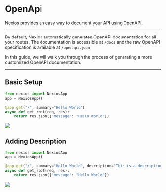 # OpenApi

Nexios provides an easy way to document your API using OpenAPI.

---
By default, Nexios automatically generates OpenAPI documentation for all your routes. The documentation is accessible at `/docs` and the raw OpenAPI specification is available at `/openapi.json`

In this guide, we will walk you through the process of generating a more customized OpenAPI documentation.

---

##  Basic Setup

```python
from nexios import NexiosApp
app = NexiosApp()

@app.get("/", summary="Hello World")
async def get_root(req, res):
    return res.json({"message": "Hello World"})
```

<img src="./basic-config.png">


## Adding Description

```python
from nexios import NexiosApp
app = NexiosApp()

@app.get("/", summary="Hello World", description="This is a description")
async def get_root(req, res):
    return res.json({"message": "Hello World"})
```


<img src="./description.png">